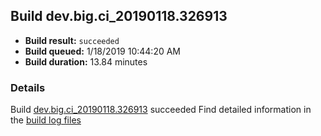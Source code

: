 ## Build dev.big.ci_20190118.326913
- **Build result:** `succeeded`
- **Build queued:** 1/18/2019 10:44:20 AM
- **Build duration:** 13.84 minutes
### Details
Build [dev.big.ci_20190118.326913](https://winappstudio.visualstudio.com/web/build.aspx?pcguid=a4ef43be-68ce-4195-a619-079b4d9834c2&builduri=vstfs%3a%2f%2f%2fBuild%2fBuild%2f26913) succeeded
Find detailed information in the [build log files](https://uwpctdiags.blob.core.windows.net/buildlogs/dev.big.ci_20190118.326913_logs.zip)
